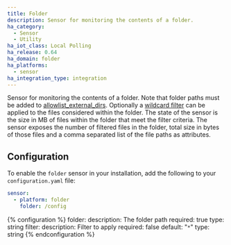 ```yaml
---
title: Folder
description: Sensor for monitoring the contents of a folder.
ha_category:
  - Sensor
  - Utility
ha_iot_class: Local Polling
ha_release: 0.64
ha_domain: folder
ha_platforms:
  - sensor
ha_integration_type: integration
---
```


Sensor for monitoring the contents of a folder. Note that folder paths must be added to [allowlist_external_dirs](/integrations/homeassistant/#allowlist_external_dirs). Optionally a [wildcard filter](https://docs.python.org/3.6/library/fnmatch.html) can be applied to the files considered within the folder. The state of the sensor is the size in MB of files within the folder that meet the filter criteria.
The sensor exposes the number of filtered files in the folder, total size in bytes of those files and a comma separated list of the file paths as attributes.

## Configuration

To enable the `folder` sensor in your installation, add the following to your `configuration.yaml` file:

```yaml
sensor:
  - platform: folder
    folder: /config
```

{% configuration %}
folder:
  description: The folder path
  required: true
  type: string
filter:
  description: Filter to apply
  required: false
  default: "`*`"
  type: string
{% endconfiguration %}
